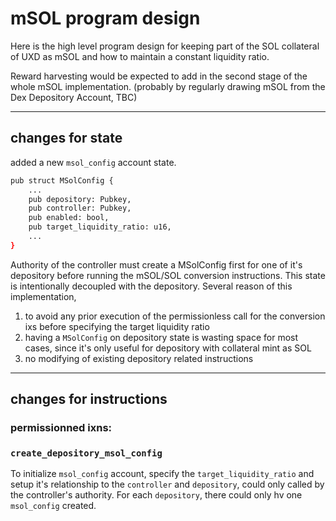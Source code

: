 # mSOL program design
Here is the high level program design for keeping part of the SOL collateral of UXD as mSOL and how to maintain a constant liquidity ratio. 

Reward harvesting would be expected to add in the second stage of the whole mSOL implementation. (probably by regularly drawing mSOL from the Dex Depository Account, TBC)
___
## changes for state

added a new `msol_config` account state.
```Zsh
pub struct MSolConfig {
    ...
    pub depository: Pubkey,
    pub controller: Pubkey,
    pub enabled: bool,
    pub target_liquidity_ratio: u16,
    ...
}
```
Authority of the controller must create a MSolConfig first for one of it's depository before running the mSOL/SOL conversion instructions. This state is intentionally decoupled with the depository. Several reason of this implementation, 
1. to avoid any prior execution of the permissionless call for the conversion ixs before specifying the target liquidity ratio
2. having a `MSolConfig` on depository state is wasting space for most cases, since it's only useful for depository with collateral mint as SOL
3. no modifying of existing depository related instructions
___
## changes for instructions
### permissionned ixns:
### `create_depository_msol_config`
To initialize `msol_config` account, specify the `target_liquidity_ratio` and setup it's relationship to the `controller` and `depository`, could only called by the controller's authority. For each `depository`, there could only hv one `msol_config` created. 

